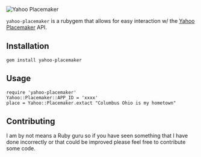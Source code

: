 ![Yahoo Placemaker](http://developer.yahoo.com/geo/placemaker/guide/images/logo.png)

`yahoo-placemaker` is a rubygem that allows for easy interaction w/ the [Yahoo Placemaker](http://developer.yahoo.com/geo/placemaker) API.

## Installation

    gem install yahoo-placemaker

## Usage

    require 'yahoo-placemaker'
    Yahoo::Placemaker::APP_ID = 'xxxx'
    place = Yahoo::Placemaker.extact "Columbus Ohio is my hometown"
    
## Contributing

I am by not means a Ruby guru so if you have seen something that I have done incorrectly or that could be improved please feel free to contribute some code.